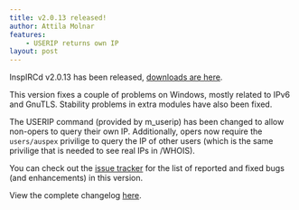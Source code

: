 ```yaml
---
title: v2.0.13 released!
author: Attila Molnar
features:
    - USERIP returns own IP
layout: post
---
```


InspIRCd v2.0.13 has been released, [downloads are here](https://github.com/inspircd/inspircd/releases/tag/v2.0.13).

This version fixes a couple of problems on Windows, mostly related to IPv6 and GnuTLS.
Stability problems in extra modules have also been fixed.

<!--more-->

The USERIP command (provided by m_userip) has been changed to allow non-opers to query their own IP. Additionally, opers now require the `users/auspex` privilige to query the IP of other users (which is the same privilige that is needed to see real IPs in /WHOIS).

You can check out the [issue tracker](https://github.com/inspircd/inspircd/issues?milestone=10&state=closed) for the list of reported and fixed bugs (and enhancements) in this version.

View the complete changelog [here](https://github.com/inspircd/inspircd/compare/v2.0.12...v2.0.13).

